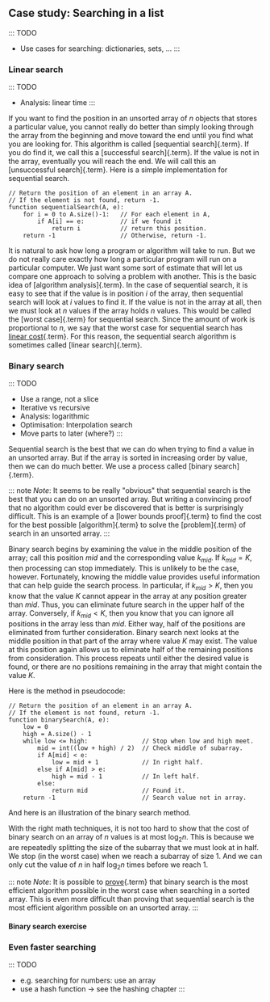 
## Case study: Searching in a list

::: TODO
- Use cases for searching: dictionaries, sets, ...
:::


### Linear search

::: TODO
- Analysis: linear time
:::

If you want to find the position in an unsorted array of $n$ objects
that stores a particular value, you cannot really do better than simply
looking through the array from the beginning and move toward the end
until you find what you are looking for. This algorithm is called
[sequential search]{.term}. If you do find it,
we call this a [successful search]{.term}. If
the value is not in the array, eventually you will reach the end. We
will call this an [unsuccessful search]{.term}.
Here is a simple implementation for sequential search.

    // Return the position of an element in an array A.
    // If the element is not found, return -1.
    function sequentialSearch(A, e):
        for i = 0 to A.size()-1:   // For each element in A,
            if A[i] == e:          // if we found it
                return i           // return this position.
        return -1                  // Otherwise, return -1.

It is natural to ask how long a program or algorithm will take to run.
But we do not really care exactly how long a particular program will run
on a particular computer. We just want some sort of estimate that will
let us compare one approach to solving a problem with another. This is
the basic idea of [algorithm analysis]{.term}.
In the case of sequential search, it is easy to see that if the value is
in position $i$ of the array, then sequential search will look at $i$
values to find it. If the value is not in the array at all, then we must
look at $n$ values if the array holds $n$ values. This would be called
the [worst case]{.term} for sequential search.
Since the amount of work is proportional to $n$, we say that the worst
case for sequential search has
[linear cost](#linear-growth-rate){.term}. For
this reason, the sequential search algorithm is sometimes called
[linear search]{.term}.

### Binary search

::: TODO
- Use a range, not a slice
- Iterative vs recursive
- Analysis: logarithmic
- Optimisation: Interpolation search
- Move parts to later (where?)
:::


Sequential search is the best that we can do when trying to find a value
in an unsorted array. But if the array is sorted in increasing order
by value, then we can do much better. We use a process called
[binary search]{.term}.

::: note
*Note*: It seems to be really "obvious" that sequential search is the
best that you can do on an unsorted array. But writing a convincing
proof that no algorithm could ever be discovered that is better is
surprisingly difficult. This is an example of a
[lower bounds proof]{.term} to find the cost
for the best possible [algorithm]{.term} to
solve the [problem]{.term} of search in an
unsorted array.
:::

Binary search begins by examining the value in the middle position of
the array; call this position $mid$ and the corresponding value
$k_{mid}$. If $k_{mid} = K$, then processing can stop immediately. This
is unlikely to be the case, however. Fortunately, knowing the middle
value provides useful information that can help guide the search
process. In particular, if $k_{mid} > K$, then you know that the value
$K$ cannot appear in the array at any position greater than $mid$. Thus,
you can eliminate future search in the upper half of the array.
Conversely, if $k_{mid} < K$, then you know that you can ignore all
positions in the array less than $mid$. Either way, half of the
positions are eliminated from further consideration. Binary search next
looks at the middle position in that part of the array where value $K$
may exist. The value at this position again allows us to eliminate half
of the remaining positions from consideration. This process repeats
until either the desired value is found, or there are no positions
remaining in the array that might contain the value $K$.

Here is the method in pseudocode:

    // Return the position of an element in an array A.
    // If the element is not found, return -1.
    function binarySearch(A, e):
        low = 0
        high = A.size() - 1
        while low <= high:               // Stop when low and high meet.
            mid = int((low + high) / 2)  // Check middle of subarray.
            if A[mid] < e:
                low = mid + 1            // In right half.
            else if A[mid] > e:
                high = mid - 1           // In left half.
            else:
                return mid               // Found it.
        return -1                        // Search value not in array.

And here is an illustration of the binary search method.

<inlineav id="binarySearchCON" src="Searching/binarySearchCON.js" name="Binary Search Algorithm Slideshow" links="Searching/binarySearchCON.css"/>

With the right math techniques, it is not too hard to show that the cost
of binary search on an array of $n$ values is at most $\log_2 n$. This
is because we are repeatedly splitting the size of the subarray that we
must look at in half. We stop (in the worst case) when we reach a
subarray of size 1. And we can only cut the value of $n$ in half
$\log_2 n$ times before we reach 1.

::: note
*Note*: It is possible to [prove](#search-lower-bound){.term}
that binary search is the most efficient algorithm
possible in the worst case when searching in a sorted array. This is
even more difficult than proving that sequential search is the most
efficient algorithm possible on an unsorted array.
:::

#### Binary search exercise

<avembed id="binarySearchPRO" src="Searching/binarySearchPRO.html" type="pe" name="Binary Search Proficiency Exercise"/>

### Even faster searching

::: TODO
- e.g. searching for numbers: use an array
- use a hash function -> see the hashing chapter
:::


